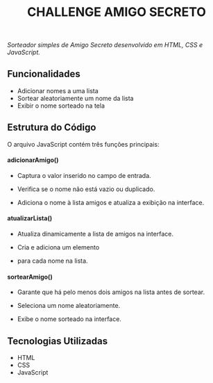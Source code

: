 

<h1 align="center"> CHALLENGE AMIGO SECRETO </h1>
<br/>

_Sorteador simples de Amigo Secreto desenvolvido em HTML, CSS e JavaScript._

## Funcionalidades

- Adicionar nomes a uma lista
- Sortear aleatoriamente um nome da lista
- Exibir o nome sorteado na tela

## Estrutura do Código

O arquivo JavaScript contém três funções principais:

#### adicionarAmigo()

- Captura o valor inserido no campo de entrada.

- Verifica se o nome não está vazio ou duplicado.

- Adiciona o nome à lista amigos e atualiza a exibição na interface.

#### atualizarLista()

- Atualiza dinamicamente a lista de amigos na interface.

- Cria e adiciona um elemento <li> para cada nome na lista.

#### sortearAmigo()

- Garante que há pelo menos dois amigos na lista antes de sortear.

- Seleciona um nome aleatoriamente.

- Exibe o nome sorteado na interface.

## Tecnologias Utilizadas

- HTML
- CSS
- JavaScript

